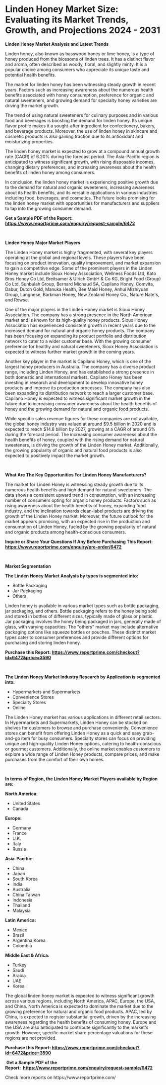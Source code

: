 <p><h1>Linden Honey Market Size: Evaluating its Market Trends, Growth, and Projections 2024 - 2031</h1></p><p><strong>Linden Honey Market Analysis and Latest Trends</strong></p>
<p><p>Linden honey, also known as basswood honey or lime honey, is a type of honey produced from the blossoms of linden trees. It has a distinct flavor and aroma, often described as woody, floral, and slightly minty. It is a popular choice among consumers who appreciate its unique taste and potential health benefits.</p><p>The market for linden honey has been witnessing steady growth in recent years. Factors such as increasing awareness about the numerous health benefits associated with honey consumption, preference for organic and natural sweeteners, and growing demand for specialty honey varieties are driving the market growth.</p><p>The trend of using natural sweeteners for culinary purposes and in various food and beverages is boosting the demand for linden honey. Its unique flavor profile makes it a sought-after ingredient for confectionery, bakery, and beverage products. Moreover, the use of linden honey in skincare and cosmetic products is also gaining traction due to its antioxidant and moisturizing properties.</p><p>The linden honey market is expected to grow at a compound annual growth rate (CAGR) of 6.20% during the forecast period. The Asia-Pacific region is anticipated to witness significant growth, with rising disposable incomes, changing dietary preferences, and increasing awareness about the health benefits of linden honey among consumers.</p><p>In conclusion, the linden honey market is experiencing positive growth due to the demand for natural and organic sweeteners, increasing awareness about its health benefits, and its versatile applications in various industries including food, beverages, and cosmetics. The future looks promising for the linden honey market with opportunities for manufacturers and suppliers to tap into the growing consumer demand.</p></p>
<p><strong>Get a Sample PDF of the Report:&nbsp; <a href="https://www.reportprime.com/enquiry/request-sample/6472">https://www.reportprime.com/enquiry/request-sample/6472</a></strong></p>
<p>&nbsp;</p>
<p><strong>Linden Honey Major Market Players</strong></p>
<p><p>The Linden Honey market is highly fragmented, with several key players operating at the global and regional levels. These players have been focusing on product innovation, quality improvement, and market expansion to gain a competitive edge. Some of the prominent players in the Linden Honey market include Sioux Honey Association, Wellness Foods Ltd, Kato Bros Honey Co Ltd, Breitsamer & Ulrich GmbH & Co KG, Bright Food (Group) Co Ltd, Sunbulah Group, Bernard Michaud SA, Capilano Honey, Comvita, Dabur, Dutch Gold, Manuka Health, Bee Maid Honey, Anhui Mizhiyuan Group, Langnese, Barkman Honey, New Zealand Honey Co., Nature Nate's, and Rowse.</p><p>One of the major players in the Linden Honey market is Sioux Honey Association. The company has a strong presence in the North American market and is known for its high-quality honey products. Sioux Honey Association has experienced consistent growth in recent years due to the increased demand for natural and organic honey products. The company has been focusing on expanding its product portfolio and distribution network to cater to a wider customer base. With the growing consumer preference for healthy and natural sweeteners, Sioux Honey Association is expected to witness further market growth in the coming years.</p><p>Another key player in the market is Capilano Honey, which is one of the largest honey producers in Australia. The company has a diverse product range, including Linden Honey, and has established a strong presence in both domestic and international markets. Capilano Honey has been investing in research and development to develop innovative honey products and improve its production processes. The company has also been expanding its distribution network to reach a larger customer base. Capilano Honey is expected to witness significant market growth in the future due to increasing consumer awareness about the health benefits of honey and the growing demand for natural and organic food products.</p><p>While specific sales revenue figures for these companies are not available, the global honey industry was valued at around $9.5 billion in 2020 and is expected to reach $14.8 billion by 2027, growing at a CAGR of around 6% during the forecast period. The increasing consumer awareness about the health benefits of honey, coupled with the rising demand for natural sweeteners, is driving the growth of the Linden Honey market. Additionally, the growing popularity of organic and natural food products is also expected to positively impact the market growth.</p></p>
<p>&nbsp;</p>
<p><strong>What Are The Key Opportunities For Linden Honey Manufacturers?</strong></p>
<p><p>The market for Linden Honey is witnessing steady growth due to its numerous health benefits and high demand for natural sweeteners. The data shows a consistent upward trend in consumption, with an increasing number of consumers opting for organic honey products. Factors such as rising awareness about the health benefits of honey, expanding food industry, and the inclination towards clean-label products are driving the growth of the Linden Honey market. Moreover, the future outlook for the market appears promising, with an expected rise in the production and consumption of Linden Honey, fueled by the growing popularity of natural and organic products among health-conscious consumers.</p></p>
<p><strong>Inquire or Share Your Questions If Any Before Purchasing This Report: <a href="https://www.reportprime.com/enquiry/pre-order/6472">https://www.reportprime.com/enquiry/pre-order/6472</a></strong></p>
<p>&nbsp;</p>
<p><strong>Market Segmentation</strong></p>
<p><strong>The Linden Honey Market Analysis by types is segmented into:</strong></p>
<p><ul><li>Bottle Packaging</li><li>Jar Packaging</li><li>Others</li></ul></p>
<p><p>Linden honey is available in various market types such as bottle packaging, jar packaging, and others. Bottle packaging refers to the honey being sold and stored in bottles of different sizes, typically made of glass or plastic. Jar packaging involves the honey being packaged in jars, generally made of glass, with varying capacities. The "others" market may include alternative packaging options like squeeze bottles or pouches. These distinct market types cater to consumer preferences and provide different options for purchasing and storing linden honey.</p></p>
<p><strong>Purchase this Report:&nbsp;<a href="https://www.reportprime.com/checkout?id=6472&price=3590">https://www.reportprime.com/checkout?id=6472&price=3590</a></strong></p>
<p>&nbsp;</p>
<p><strong>The Linden Honey Market Industry Research by Application is segmented into:</strong></p>
<p><ul><li>Hypermarkets and Supermarkets</li><li>Convenience Stores</li><li>Specialty Stores</li><li>Online</li></ul></p>
<p><p>The Linden Honey market has various applications in different retail sectors. In Hypermarkets and Supermarkets, Linden Honey can be stocked on shelves for customers to browse and purchase conveniently. Convenience stores can benefit from offering Linden Honey as a quick and easy grab-and-go item for busy consumers. Specialty stores can focus on providing unique and high-quality Linden Honey options, catering to health-conscious or gourmet customers. Additionally, the online market enables customers to explore a wide range of Linden Honey products, compare prices, and make purchases from the comfort of their own homes.</p></p>
<p>&nbsp;</p>
<p><strong>In terms of Region, the Linden Honey Market Players available by Region are:</strong></p>
<p>
    <p> <strong> North America: </strong>
        <ul>
            <li>United States</li>
            <li>Canada</li>
        </ul>
        </p> 
    <p> <strong> Europe: </strong>
        <ul>
            <li>Germany</li>
            <li>France</li>
            <li>U.K.</li>
            <li>Italy</li>
            <li>Russia</li>
        </ul>
        </p> 
    <p> <strong> Asia-Pacific: </strong>
        <ul>
            <li>China</li>
            <li>Japan</li>
            <li>South Korea</li>
            <li>India</li>
            <li>Australia</li>
            <li>China Taiwan</li>
            <li>Indonesia</li>
            <li>Thailand</li>
            <li>Malaysia</li>
        </ul>
        </p> 
    <p> <strong> Latin America: </strong>
        <ul>
            <li>Mexico</li>
            <li>Brazil</li>
            <li>Argentina Korea</li>
            <li>Colombia</li>
        </ul>
        </p> 
    <p> <strong> Middle East & Africa: </strong>
        <ul>
            <li>Turkey</li>
            <li>Saudi</li>
            <li>Arabia</li>
            <li>UAE</li>
            <li>Korea</li>
        </ul>
    </p>
    </p>
<p><p>The global linden honey market is expected to witness significant growth across various regions, including North America, APAC, Europe, the USA, and China. North America is expected to dominate the market due to the growing preference for natural and organic food products. APAC, led by China, is expected to register substantial growth, driven by the increasing awareness regarding the health benefits of consuming honey. Europe and the USA are also anticipated to contribute significantly to the market's growth. However, specific market share percentage valuations for these regions are not provided.</p></p>
<p><strong>Purchase this Report: <a href="https://www.reportprime.com/checkout?id=6472&price=3590">https://www.reportprime.com/checkout?id=6472&price=3590</a></strong></p>
<p>&nbsp;<strong>Get a Sample PDF of the Report:&nbsp;&nbsp;<a href="https://www.reportprime.com/enquiry/request-sample/6472">https://www.reportprime.com/enquiry/request-sample/6472</a></strong></p>
<p><strong></strong></p>
<p>Check more reports on https://www.reportprime.com/</p>